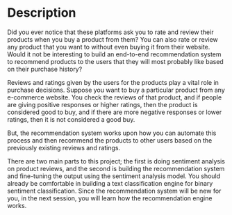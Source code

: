 
# Description
Did you ever notice that these platforms ask you to rate and review their products when you buy a product from them? You can also rate or review any product that you want to without even buying it from their website.
Would it not be interesting to build an end-to-end recommendation system to recommend products to the users that they will most probably like based on their purchase history?
 
Reviews and ratings given by the users for the products play a vital role in purchase decisions. Suppose you want to buy a particular product from any e-commerce website. You check the reviews of that product, and if people are giving positive responses or higher ratings, then the product is considered good to buy, and if there are more negative responses or lower ratings, then it is not considered a good buy. 

 But, the recommendation system works upon how you can automate this process and then recommend the products to other users based on the previously existing reviews and ratings.
 
There are two main parts to this project; the first is doing sentiment analysis on product reviews, and the second is building the recommendation system and fine-tuning the output using the sentiment analysis model. You should already be comfortable in building a text classification engine for binary sentiment classification. Since the recommendation system will be new for you, in the next session, you will learn how the recommendation engine works. 
